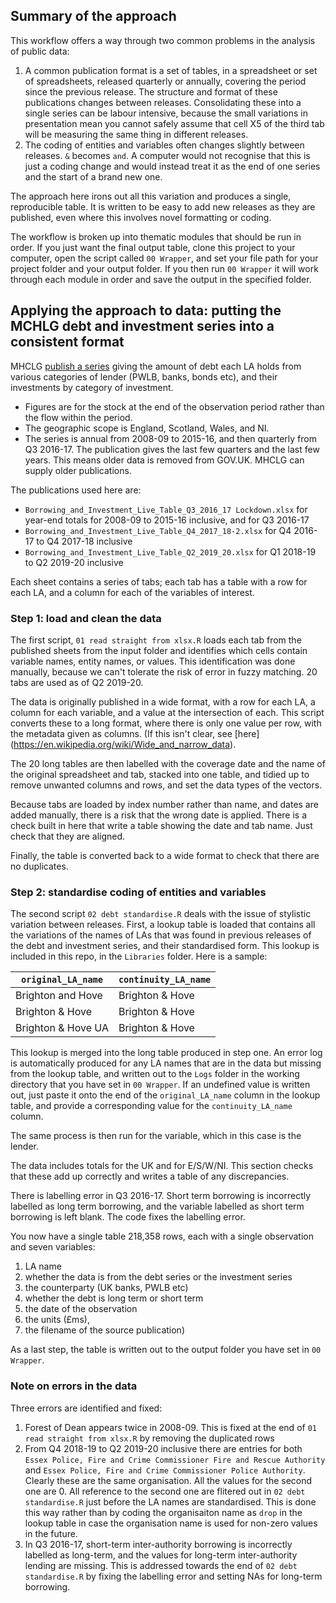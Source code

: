 ## Summary of the approach
This workflow offers a way through two common problems in the analysis of public data:
1. A common publication format is a set of tables, in a spreadsheet or set of spreadsheets, released quarterly or annually, covering the period since the previous release. The structure and format of these publications changes between releases. Consolidating these into a single series can be labour intensive, because the small variations in presentation mean you cannot safely assume that cell X5 of the third tab will be measuring the same thing in different releases.
2. The coding of entities and variables often changes slightly between releases. `&` becomes `and`. A computer would not recognise that this is just a coding change and would instead treat it as the end of one series and the start of a brand new one. 

The approach here irons out all this variation and produces a single, reproducible table. It is written to be easy to add new releases as they are published, even where this involves novel formatting or coding.

The workflow is broken up into thematic modules that should be run in order. If you just want the final output table, clone this project to your computer, open the script called `00 Wrapper`, and set your file path for your project folder and your output folder. If you then run `00 Wrapper` it will work through each module in order and save the output in the specified folder.

## Applying the approach to data: putting the MCHLG debt and investment series into a consistent format
MHCLG [publish a series](https://www.gov.uk/government/statistical-data-sets/live-tables-on-local-government-finance) giving the amount of debt each LA holds from various categories of lender (PWLB, banks, bonds etc), and their investments by category of investment. 
* Figures are for the stock at the end of the observation period rather than the flow within the period. 
* The geographic  scope is England, Scotland, Wales, and NI. 
* The series is annual from 2008-09 to 2015-16, and then quarterly from Q3 2016-17.
The publication gives the last few quarters and the last few years. This means older data is removed from GOV.UK. MHCLG can supply older publications. 

The publications used here are:
* `Borrowing_and_Investment_Live_Table_Q3_2016_17 Lockdown.xlsx` for year-end totals for 2008-09 to 2015-16 inclusive, and for Q3 2016-17
* `Borrowing_and_Investment_Live_Table_Q4_2017_18-2.xlsx` for Q4 2016-17 to Q4 2017-18 inclusive
* `Borrowing_and_Investment_Live_Table_Q2_2019_20.xlsx` for Q1 2018-19 to Q2 2019-20 inclusive

Each sheet contains a series of tabs; each tab has a table with a row for each LA, and a column for each of the variables of interest. 

### Step 1: load and clean the data
The first script, `01 read straight from xlsx.R` loads each tab from the published sheets from the input folder and identifies which cells contain variable names, entity names, or values. This identification was done manually, because we can't tolerate the risk of error in fuzzy matching. 20 tabs are used as of Q2 2019-20.

The data is originally published in a wide format, with a row for each LA, a column for each variable, and a value at the intersection of each. This script converts these to a long format, where there is only one value per row, with the metadata given as columns. (If this isn't clear, see [here] (https://en.wikipedia.org/wiki/Wide_and_narrow_data).

The 20 long tables are then labelled with the coverage date and the name of the original spreadsheet and tab, stacked into one table, and tidied up to remove unwanted columns and rows, and set the data types of the vectors.

Because tabs are loaded by index number rather than name, and dates are added manually, there is a risk that the wrong date is applied. There is a check built in here that write a table showing the date and tab name. Just check that they are aligned. 

Finally, the table is converted back to a wide format to check that there are no duplicates.

### Step 2: standardise coding of entities and variables
The second script `02 debt standardise.R` deals with the issue of stylistic variation between releases. First, a lookup table is loaded that contains all the variations of the names of LAs that was found in previous releases of the debt and investment series, and their standardised form. This lookup is included in this repo, in the `Libraries` folder. Here is a sample:

|`original_LA_name`|`continuity_LA_name`|
|---|---|
|Brighton and Hove|Brighton & Hove|
|Brighton & Hove|Brighton & Hove|
|Brighton & Hove UA|Brighton & Hove|

This lookup is merged into the long table produced in step one. An error log is automatically produced for any LA names that are in the data but missing from the lookup table, and written out to the `Logs` folder in the working directory that you have set in `00 Wrapper`. If an undefined value is written out, just paste it onto the end of the `original_LA_name` column in the lookup table, and provide a corresponding value for the `continuity_LA_name` column.

The same process is then run for the variable, which in this case is the lender. 

The data includes totals for the UK and for E/S/W/NI. This section checks that these add up correctly and writes a table of any discrepancies. 

There is labelling error in Q3 2016-17. Short term borrowing is incorrectly labelled as long term borrowing, and the variable labelled as short term borrowing is left blank. The code fixes the labelling error.  

You now have a single table 218,358 rows, each with a single observation and seven variables:
1. LA name
2. whether the data is from the debt series or the investment series
3. the counterparty (UK banks, PWLB etc)
4. whether the debt is long term or short term
5. the date of the observation
6. the units (£ms),
7. the filename of the source publication)

As a last step, the table is written out to the output folder you have set in `00 Wrapper`. 

### Note on errors in the data
Three errors are identified and fixed:
1. Forest of Dean appears twice in 2008-09. This is fixed at the end of `01 read straight from xlsx.R` by removing the duplicated rows
2. From Q4 2018-19 to Q2 2019-20 inclusive there are entries for both `Essex Police, Fire and Crime Commissioner Fire and Rescue Authority` and `Essex Police, Fire and Crime Commissioner Police Authority`. Clearly these are the same organisation. All the values for the second one are 0. All reference to the second one are flitered out in `02 debt standardise.R` just before the LA names are standardised. This is done this way rather than by coding the organisaiton name as `drop` in the lookup table in case the organisation name is used for non-zero values in the future. 
3. In Q3 2016-17, short-term inter-authority borrowing is incorrectly labelled as long-term, and the values for long-term inter-authority lending are missing. This is addressed towards the end of `02 debt standardise.R` by fixing the labelling error and setting NAs for long-term borrowing.
